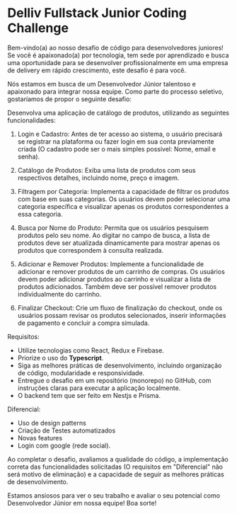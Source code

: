 # Delliv Fullstack Junior Coding Challenge
Bem-vindo(a) ao nosso desafio de código para desenvolvedores juniores! Se você é apaixonado(a) por tecnologia, tem sede por aprendizado e busca uma oportunidade para se desenvolver profissionalmente em uma empresa de delivery em rápido crescimento, este desafio é para você.

Nós estamos em busca de um Desenvolvedor Júnior talentoso e apaixonado para integrar nossa equipe. Como parte do processo seletivo, gostaríamos de propor o seguinte desafio:

Desenvolva uma aplicação de catálogo de produtos, utilizando as seguintes funcionalidades:

1. Login e Cadastro: Antes de ter acesso ao sistema, o usuário precisará se registrar na plataforma ou fazer login em sua conta previamente criada (O cadastro pode ser o mais simples possivel: Nome, email e senha).

2. Catálogo de Produtos: Exiba uma lista de produtos com seus respectivos detalhes, incluindo nome, preço e imagem.

3. Filtragem por Categoria: Implementa a capacidade de filtrar os produtos com base em suas categorias. Os usuários devem poder selecionar uma categoria específica e visualizar apenas os produtos correspondentes a essa categoria.

4. Busca por Nome do Produto: Permita que os usuários pesquisem produtos pelo seu nome. Ao digitar no campo de busca, a lista de produtos deve ser atualizada dinamicamente para mostrar apenas os produtos que correspondem à consulta realizada.

5. Adicionar e Remover Produtos: Implemente a funcionalidade de adicionar e remover produtos de um carrinho de compras. Os usuários devem poder adicionar produtos ao carrinho e visualizar a lista de produtos adicionados. Também deve ser possível remover produtos individualmente do carrinho.

6. Finalizar Checkout: Crie um fluxo de finalização do checkout, onde os usuários possam revisar os produtos selecionados, inserir informações de pagamento e concluir a compra simulada.

Requisitos:
- Utilize tecnologias como React, Redux e Firebase.
- Priorize o uso do **Typescript**.
- Siga as melhores práticas de desenvolvimento, incluindo organização de código, modularidade e responsividade.
- Entregue o desafio em um repositório (monorepo) no GitHub, com instruções claras para executar a aplicação localmente.
- O backend tem que ser feito em Nestjs e Prisma.

Diferencial:
- Uso de design patterns
- Criação de Testes automatizados
- Novas features
- Login com google (rede social).

Ao completar o desafio, avaliamos a qualidade do código, a implementação correta das funcionalidades solicitadas (O requisitos em "Diferencial" não será motivo de eliminação) e a capacidade de seguir as melhores práticas de desenvolvimento.

Estamos ansiosos para ver o seu trabalho e avaliar o seu potencial como Desenvolvedor Júnior em nossa equipe! Boa sorte!
